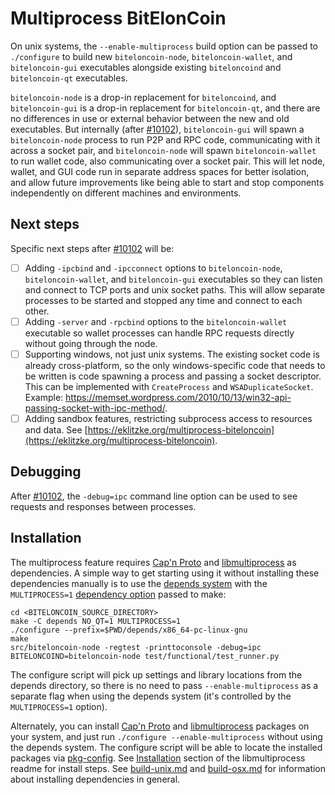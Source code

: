 # Multiprocess BitElonCoin

On unix systems, the `--enable-multiprocess` build option can be passed to `./configure` to build new `biteloncoin-node`, `biteloncoin-wallet`, and `biteloncoin-gui` executables alongside existing `biteloncoind` and `biteloncoin-qt` executables.

`biteloncoin-node` is a drop-in replacement for `biteloncoind`, and `biteloncoin-gui` is a drop-in replacement for `biteloncoin-qt`, and there are no differences in use or external behavior between the new and old executables. But internally (after [#10102](https://github.com/biteloncoin/biteloncoin/pull/10102)), `biteloncoin-gui` will spawn a `biteloncoin-node` process to run P2P and RPC code, communicating with it across a socket pair, and `biteloncoin-node` will spawn `biteloncoin-wallet` to run wallet code, also communicating over a socket pair. This will let node, wallet, and GUI code run in separate address spaces for better isolation, and allow future improvements like being able to start and stop components independently on different machines and environments.

## Next steps

Specific next steps after [#10102](https://github.com/biteloncoin/biteloncoin/pull/10102) will be:

- [ ] Adding `-ipcbind` and `-ipcconnect` options to `biteloncoin-node`, `biteloncoin-wallet`, and `biteloncoin-gui` executables so they can listen and connect to TCP ports and unix socket paths. This will allow separate processes to be started and stopped any time and connect to each other.
- [ ] Adding `-server` and `-rpcbind` options to the `biteloncoin-wallet` executable so wallet processes can handle RPC requests directly without going through the node.
- [ ] Supporting windows, not just unix systems. The existing socket code is already cross-platform, so the only windows-specific code that needs to be written is code spawning a process and passing a socket descriptor. This can be implemented with `CreateProcess` and `WSADuplicateSocket`. Example: https://memset.wordpress.com/2010/10/13/win32-api-passing-socket-with-ipc-method/.
- [ ] Adding sandbox features, restricting subprocess access to resources and data. See [https://eklitzke.org/multiprocess-biteloncoin](https://eklitzke.org/multiprocess-biteloncoin).

## Debugging

After [#10102](https://github.com/biteloncoin/biteloncoin/pull/10102), the `-debug=ipc` command line option can be used to see requests and responses between processes.

## Installation

The multiprocess feature requires [Cap'n Proto](https://capnproto.org/) and [libmultiprocess](https://github.com/chaincodelabs/libmultiprocess) as dependencies. A simple way to get starting using it without installing these dependencies manually is to use the [depends system](../depends) with the `MULTIPROCESS=1` [dependency option](../depends#dependency-options) passed to make:

```
cd <BITELONCOIN_SOURCE_DIRECTORY>
make -C depends NO_QT=1 MULTIPROCESS=1
./configure --prefix=$PWD/depends/x86_64-pc-linux-gnu
make
src/biteloncoin-node -regtest -printtoconsole -debug=ipc
BITELONCOIND=biteloncoin-node test/functional/test_runner.py
```

The configure script will pick up settings and library locations from the depends directory, so there is no need to pass `--enable-multiprocess` as a separate flag when using the depends system (it's controlled by the `MULTIPROCESS=1` option).

Alternately, you can install [Cap'n Proto](https://capnproto.org/) and [libmultiprocess](https://github.com/chaincodelabs/libmultiprocess) packages on your system, and just run `./configure --enable-multiprocess` without using the depends system. The configure script will be able to locate the installed packages via [pkg-config](https://www.freedesktop.org/wiki/Software/pkg-config/). See [Installation](https://github.com/chaincodelabs/libmultiprocess#installation) section of the libmultiprocess readme for install steps. See [build-unix.md](build-unix.md) and [build-osx.md](build-osx.md) for information about installing dependencies in general.
